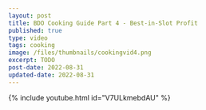 ```yaml
---
layout: post
title: BDO Cooking Guide Part 4 - Best-in-Slot Profit
published: true
type: video
tags: cooking
image: /files/thumbnails/cookingvid4.png
excerpt: TODO
post-date: 2022-08-31
updated-date: 2022-08-31
---
```



{% include youtube.html id="V7ULkmebdAU" %}